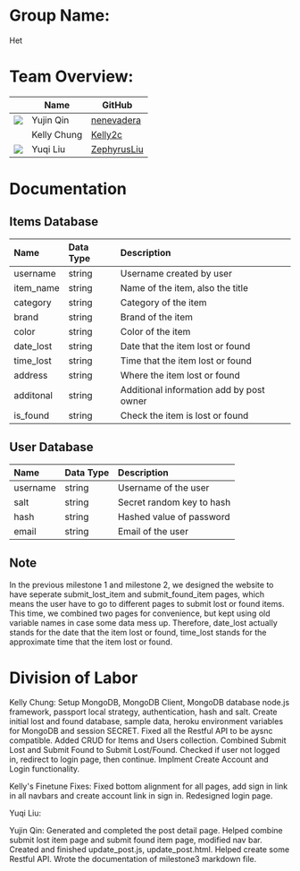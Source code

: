 # Group Name: 
Het

# Team Overview: 
| | Name | GitHub |
| ------------- |------------- | ------------- |
| ![](https://avatars.githubusercontent.com/u/71847172?s=48&v=4) | Yujin Qin | [nenevadera](https://github.com/nenevadera) |
| ![]() | Kelly Chung | [Kelly2c](https://github.com/Kelly2c) |
| ![](https://avatars.githubusercontent.com/u/58710754?s=40&v=4) | Yuqi Liu| [ZephyrusLiu](https://github.com/ZephyrusLiu) |

# Documentation
## Items Database
| Name | Data Type | Description |
| :------------- | :------------- | :------------- |
| username | string | Username created by user |
| item_name | string | Name of the item, also the title |
| category | string | Category of the item |
| brand | string | Brand of the item |
| color | string | Color of the item |
| date_lost | string | Date that the item lost or found |
| time_lost | string | Time that the item lost or found |
| address | string | Where the item lost or found |
| additonal | string | Additional information add by post owner |
| is_found | string | Check the item is lost or found |

## User Database
| Name | Data Type | Description |
| :------------- | :------------- | :------------- |
| username | string | Username of the user |
| salt | string | Secret random key to hash |
| hash | string | Hashed value of password |
| email | string | Email of the user |


## Note 
In the previous milestone 1 and milestone 2, we designed the website to have seperate submit_lost_item and submit_found_item pages, which means the user have to go to different pages to submit lost or found items. This time, we combined two pages for convenience, but kept using old variable names in case some data mess up. Therefore, date_lost actually stands for the date that the item lost or found, time_lost stands for the approximate time that the item lost or found.


# Division of Labor
Kelly Chung: Setup MongoDB, MongoDB Client, MongoDB database node.js framework, passport local strategy, authentication, hash and salt.  Create initial lost and found database, sample data, heroku environment variables for MongoDB and session SECRET.  Fixed all the Restful API to be aysnc compatible.  Added CRUD for Items and Users collection.  Combined Submit Lost and Submit Found to Submit Lost/Found.  Checked if user not logged in, redirect to login page, then continue.  Implment Create Account and Login functionality.

Kelly's Finetune Fixes: Fixed bottom alignment for all pages, add sign in link in all navbars and create account link in sign in.  Redesigned login page.

Yuqi Liu:

Yujin Qin: Generated and completed the post detail page. Helped combine submit lost item page and submit found item page, modified nav bar. Created and finished update_post.js, update_post.html. Helped create some Restful API. Wrote the documentation of milestone3 markdown file.

